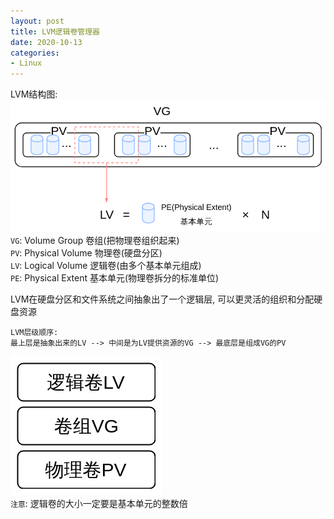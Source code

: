 ```yaml
---
layout: post
title: LVM逻辑卷管理器
date: 2020-10-13
categories:
- Linux
---
```

LVM结构图:<br>
<img src="assets/post_image/LVM.png"><br>
`VG`: Volume Group 卷组(把物理卷组织起来)<br>
`PV`: Physical Volume 物理卷(硬盘分区)<br>
`LV`: Logical Volume 逻辑卷(由多个基本单元组成)<br>
`PE`: Physical Extent 基本单元(物理卷拆分的标准单位)<br>

LVM在硬盘分区和文件系统之间抽象出了一个逻辑层, 可以更灵活的组织和分配硬盘资源<br>
```
LVM层级顺序: 
最上层是抽象出来的LV --> 中间是为LV提供资源的VG --> 最底层是组成VG的PV
```
<img src="assets/post_image/LVM-2.png"><br>
`注意`: 逻辑卷的大小一定要是基本单元的整数倍<br>

